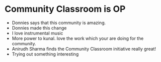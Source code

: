 # Community Classroom is OP

- Donnies says that this community is amazing.
- Donnies made this change
- I love instrumental music
- More power to kunal. love the work which your are doing for the community.
- Anirudh Sharma finds the Community Classroom initiative really great!
- Trying out something interesting
